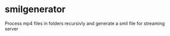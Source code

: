 # smilgenerator

Process mp4 files in folders recursivly and generate a smil file for streaming server
